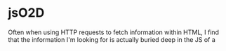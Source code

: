 # jsO2D

Often when using HTTP requests to fetch information within HTML, I find that the information I'm looking for is actually buried deep in the JS of a <script> element, which was intended to be rendered by a web browser to compose the finished HTML.

This makes the information significantly more difficult to parse out than if it was accessible in ordinary HTML elements by CSS Selectors.

So, I wrote myself a helper Regular Expression function to parse out object variables from JavaScript, remove their comments so they're valid JSON, and convert them to Python dictionaries so I can feasibly access their information.

Use:

```python
"""
pass the JavaScript object's name and its <script> element's text to jsO2D.js_obj_from_script_to_dict
and you have yourself a navigable Python dictionary with little effort
"""
>>> import requests
>>> from bs4 import BeautifulSoup
>>> import re
>>> import jsO2D
>>>
>>>
>>> url = "https://www.youtube.com/feed/storefront"
>>> response = requests.get(url)
>>> soup = BeautifulSoup(response.text, "html.parser")
>>> pattern = re.compile(r"ytInitialData\s=\s({.*});")
>>> script_elem = soup.find("script", text=pattern)
>>>
>>> dicty = jsO2D.js_obj_from_script_to_dict("ytInitialData", script_elem.string)
>>> print(list(dicty.keys()))
['responseContext', 'contents', 'header', 'trackingParams', 'topbar']
>>>
```

If you're lazy and don't care about speed, you could just iterate over all your HTML's <script> elements until you find your JS object

```python
>>> for script in soup.find_all("script"):
...     try:
...             dicty = jsO2D.js_obj_from_script_to_dict("ytInitialData", script.string)
...             break
...     except AttributeError:
...             pass
...     except TypeError:
...             pass
>>> print(dicty)
```
